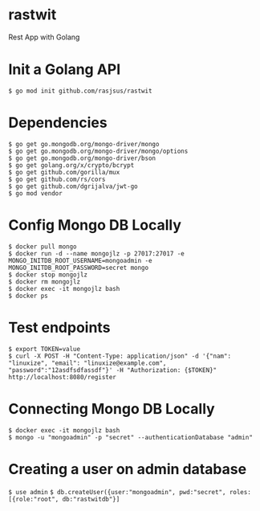 # rastwit
Rest App with Golang

# Init a Golang API

`$ go mod init github.com/rasjsus/rastwit`

# Dependencies

`$ go get go.mongodb.org/mongo-driver/mongo` \
`$ go get go.mongodb.org/mongo-driver/mongo/options` \
`$ go get go.mongodb.org/mongo-driver/bson` \
`$ go get golang.org/x/crypto/bcrypt` \
`$ go get github.com/gorilla/mux` \
`$ go get github.com/rs/cors` \
`$ go get github.com/dgrijalva/jwt-go` \
`$ go mod vendor`

# Config Mongo DB Locally

`$ docker pull mongo` \
`$ docker run -d --name mongojlz -p 27017:27017 -e MONGO_INITDB_ROOT_USERNAME=mongoadmin -e MONGO_INITDB_ROOT_PASSWORD=secret mongo`  \
`$ docker stop mongojlz` \
`$ docker rm mongojlz` \
`$ docker exec -it mongojlz bash` \
`$ docker ps`

# Test endpoints
`$ export TOKEN=value` \
`$ curl -X POST -H "Content-Type: application/json" -d '{"nam": "linuxize", "email": "linuxize@example.com", "password":"12asdfsdfassdf"}' -H "Authorization: {$TOKEN}" http://localhost:8080/register`

# Connecting Mongo DB Locally

`$ docker exec -it mongojlz bash` \
`$ mongo -u "mongoadmin" -p "secret" --authenticationDatabase "admin"`

# Creating a user on admin database
`$ use admin`
`$ db.createUser({user:"mongoadmin", pwd:"secret", roles:[{role:"root", db:"rastwitdb"}]`